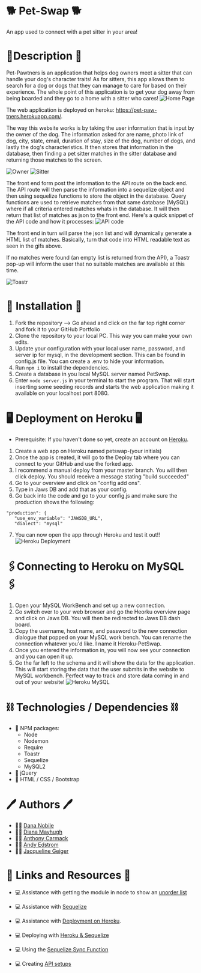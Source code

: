 # 🐕 Pet-Swap 🐕
An app used to connect with a pet sitter in your area!

# 📝Description 📝
Pet-Pawtners is an application that helps dog owners meet a sitter that can handle your dog's character traits! As for sitters, this app  allows them to search for a dog or dogs that they can manage to care for based on their experience. The whole point of this application is to get your dog away from being boarded and they go to a home with a sitter who cares! 
![Home Page](/assets/images/main-site.gif)

The web application is deployed on heroku: https://pet-paw-tners.herokuapp.com/. 

The way this website works is by taking the user information that is input by the owner of the dog. The information asked for are name, photo link of dog, city, state, email, duration of stay, size of the dog, number of dogs, and lastly the dog's characteristics. It then stores that information in the database, then finding a pet sitter matches in the sitter database and returning those matches to the screen. 

![Owner](/assets/images/owner-questions.gif)
![Sitter](/assets/images/sitter-questions.gif)

The front end form post the information to the API route on the back end. The API route will then parse the information into a sequelize object and then using sequelize functions to store the object in the database. Query functions are used to retrieve matches from that same database (MySQL) where if all criteria entered matches whats in the database. It will then return that list of matches as json to the front end. 
Here's a quick snippet of the API code and how it processes: 
![API code](/assets/images/API.gif)

The front end in turn will parse the json list and will dynamically generate a HTML list of matches. Basically, turn that code into HTML readable text as seen in the gifs above. 

If no matches were found (an empty list is returned from the API), a Toastr pop-up will inform the user that no suitable matches are available at this time. 

![Toastr](assets/images/toastr-msg.png)

# 💾 Installation 💾	
1.	Fork the repository --> Go ahead and click on the far top right corner and fork it to your GitHub Portfolio 
2.   Clone the repository to your local PC. This way you can make your own edits. 
3.	Update your configuration with your local user name, password, and server ip for mysql, in the development section. This can be found in config.js file.  You can create a .env to hide your information. 
4.	Run `npm i` to install the dependencies. 
5. Create a database in you local MySQL server named PetSwap. 
6. Enter `node server.js` in your terminal to start the program. That will start inserting some seeding records and starts the web application making it available on your localhost port 8080. 

# 🖥️ Deployment on Heroku 🖥️	
* Prerequisite: If you haven't done so yet, create an account on [Heroku](https://signup.heroku.com/login). 
1. Create a web app on Heroku named petswap-(your initials)
2. Once the app is created, it will go to the Deploy tab where you can connect to your GitHub and use the forked app. 
3. I recommend a manual deploy from your master branch. You will then click deploy. You should receive a message stating "build succeeded"
4. Go to your overview and click on "config add ons". 
5. Type in Jaws DB and add that as your config. 
6. Go back into the code and go to your config.js and make sure the production shows the following:
 ```
 "production": {
    "use_env_variable": "JAWSDB_URL",
    "dialect": "mysql"
```
7. You can now open the app through Heroku and test it out!! 
![Heroku Deployment](/assets/images/heroku.gif)

# 🖇️Connecting to Heroku on MySQL 🖇️
1. Open your MySQL WorkBench and set up a new connection. 
2. Go switch over to your web browser and go the Heorku overview page and click on Jaws DB. You will then be redirected to Jaws DB dash board. 
3. Copy the username, host name, and password to the new connection dialogue that popped on your MySQL work bench.  You can rename the connection whatever you'd like. I name it Heroku-PetSwap. 
4. Once you entered the information in, you will now see your connection and you can open it up. 
5. Go the far left to the schema and it will show the data for the application. This will start storing the data that the user submits in the website to MySQL workbench. Perfect way to track and store data coming in and out of your website! 
![Heroku MySQL](/assets/images/heroku-sql.gif)

# ⛓️ Technologies / Dependencies ⛓️	
* 👾  NPM packages:
     - Node
     - Nodemon 
     - Require 
     - Toastr 
     - Sequelize 
     - MySQL2
* 👾  jQuery
* 👾  HTML / CSS / Bootstrap


# 🖊️ Authors 🖊️ 
* 👩‍💻  [Dana Nobile](https://github.com/DanaNobile) 
* 👩‍💻  [Diana Mayhugh](https://github.com/mayhugh82)
* 👨‍💻  [Anthony Carmack](https://github.com/InvNO1247)
* 👨‍💻  [Andy Edstrom](https://github.com/andree15)
* 👩‍💻  [Jacqueline Geiger](https://github.com/jcqlng)
 

# 🔗 Links and Resources 🔗

* 💻	  Assistance with getting the module in node to show an [unorder list](https://developer.mozilla.org/en-US/docs/Web/API/Element/insertAdjacentElement) 

* 💻	 Assistance with [Sequelize](https://sequelize.org/)

* 💻	 Assistance with [Deployment on Heroku](https://youtu.be/btG3SkoNOLU?list=PLOFmg4xbN_TPrB6w4rThsFanVxJI_SfER).

* 💻	 Deploying with [Heroku & Sequelize](https://sequelize.readthedocs.io/en/1.7.0/articles/heroku/)

* 💻    Using the [Sequelize Sync Function](https://medium.com/@smallbee/how-to-use-sequelize-sync-without-difficulties-4645a8d96841) 

* 💻      Creating [API setups](https://medium.com/@avanthikameenakshi/building-restful-api-with-nodejs-and-mysql-in-10-min-ff740043d4be)

